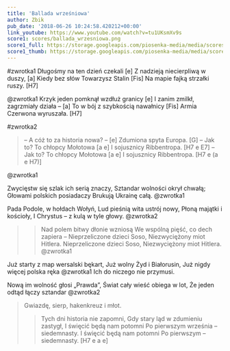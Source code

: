 ```yaml
---
title: 'Ballada wrześniowa'
author: Zbik
pub_date: '2018-06-26 10:24:58.420212+00:00'
link_youtube: https://www.youtube.com/watch?v=tu1UKsmXv9s
score1: scores/ballada_wrzesniowa.png
score1_full: https://storage.googleapis.com/piosenka-media/media/scores/ballada_wrzesniowa.png
score1_thumb: https://storage.googleapis.com/piosenka-media/media/scores/ballada_wrzesniowa.png.180x0_q85_upscale.png
---
```


#zwrotka1
Długośmy na ten dzień czekali [e]
Z nadzieją niecierpliwą w duszy, [a]
Kiedy bez słów Towarzysz Stalin [Fis]
Na mapie fajką strzałki ruszy. [H7]

@zwrotka1
Krzyk jeden pomknął wzdłuż granicy [e]
I zanim zmilkł, zagrzmiały działa – [a]
To w bój z szybkością nawałnicy [Fis]
Armia Czerwona wyruszała. [H7]

#zwrotka2
>– A cóż to za historia nowa? – [e]
>Zdumiona spyta Europa. [G]
>– Jak to? To chłopcy Mołotowa [a e]
>I sojusznicy Ribbentropa. [H7 e E7]
>– Jak to? To chłopcy Mołotowa [a e]
>I sojusznicy Ribbentropa. [H7 e (a e H7)]

@zwrotka1

Zwycięstw się szlak ich serią znaczy,
Sztandar wolności okrył chwałą;
Głowami polskich posiadaczy
Brukują Ukrainę całą.
@zwrotka1

Pada Podole, w hołdach Wołyń,
Lud pieśnią wita ustrój nowy,
Płoną majątki i kościoły,
I Chrystus – z kulą w tyle głowy.
@zwrotka2
>>Nad polem bitwy dłonie wzniosą
>We wspólną pięść, co dech zapiera –
>Nieprzeliczone dzieci Soso,
>Niezwyciężony miot Hitlera.
>Nieprzeliczone dzieci Soso,
Niezwyciężony miot Hitlera.
@zwrotka1


Już starty z map wersalski bękart,
Już wolny Żyd i Białorusin,
Już nigdy więcej polska ręka
@zwrotka1
Ich do niczego nie przymusi.

Nową im wolność głosi „Prawda”,
Świat cały wieść obiega w lot,
Że jeden odtąd łączy sztandar
@zwrotka2
>Gwiazdę, sierp, hakenkreuz i młot.
>>Tych dni historia nie zapomni,
>Gdy stary ląd w zdumieniu zastygł,
>I święcić będą nam potomni
>Po pierwszym września – siedemnasty.
I święcić będą nam potomni
Po pierwszym – siedemnasty. [H7 e a e]
